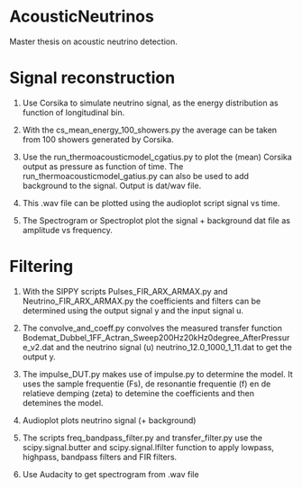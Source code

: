 # AcousticNeutrinos

Master thesis on acoustic neutrino detection. 

# Signal reconstruction

1. Use Corsika to simulate neutrino signal, as the energy distribution as function of longitudinal bin.

2. With the cs_mean_energy_100_showers.py the average can be taken from 100 showers generated by Corsika.

3. Use the run_thermoacousticmodel_cgatius.py to plot the (mean) Corsika output as pressure as function of time. The run_thermoacousticmodel_gatius.py can also be used to add background to the signal. Output is dat/wav file. 

4. This .wav file can be plotted using the audioplot script signal vs time. 

5. The Spectrogram or Spectroplot plot the signal + background dat file as amplitude vs frequency. 

# Filtering

1. With the SIPPY scripts Pulses_FIR_ARX_ARMAX.py and Neutrino_FIR_ARX_ARMAX.py the coefficients and filters can be determined using the output signal y and the input signal u.

2. The convolve_and_coeff.py convolves the measured transfer function Bodemat_Dubbel_1FF_Actran_Sweep200Hz20kHz0degree_AfterPressure_v2.dat and the neutrino signal (u) neutrino_12.0_1000_1_11.dat to get the output y.

3. The impulse_DUT.py makes use of impulse.py to determine the model. It uses the sample frequentie (Fs), de resonantie frequentie (f) en de relatieve demping (zeta) to detemine the coefficients and then detemines the model. 

4. Audioplot plots neutrino signal (+ background)

5. The scripts freq_bandpass_filter.py and transfer_filter.py use the scipy.signal.butter and scipy.signal.lfilter function to apply lowpass, highpass, bandpass filters and FIR filters. 

6. Use Audacity to get spectrogram from .wav file
